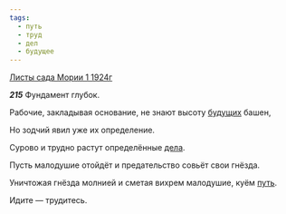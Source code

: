 ```yaml
---
tags:
  - путь
  - труд
  - дел
  - будущее
---
```


[Листы сада Мории 1 1924г](https://127.0.0.1:4002/agni/1924)

___215___
Фундамент глубок.   

Рабочие, закладывая основание, не знают высоту [будущих](../../../tags/#будущее) башен,   

Но зодчий явил уже их определение.   

Сурово и трудно растут определённые [дела](../../../tags/#дел).   

Пусть малодушие отойдёт и предательство совьёт свои гнёзда.   

Уничтожая гнёзда молнией и сметая вихрем малодушие, куём [путь](../../../tags/#путь).   

Идите — трудитесь.   

